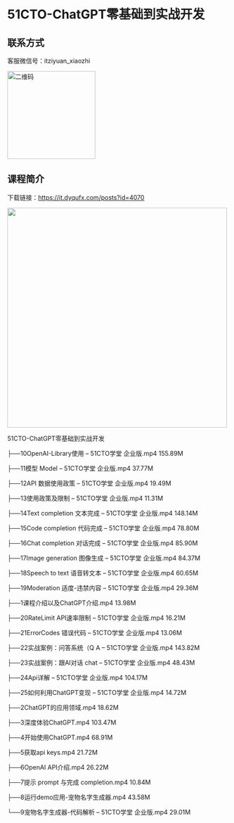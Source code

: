 # 51CTO-ChatGPT零基础到实战开发

## 联系方式

客服微信号：itziyuan_xiaozhi

<img src="https://ziyuanyun.oss-cn-guangzhou.aliyuncs.com/common/20240614073449/666b82192834a.jpg" width="200" height="200" alt="二维码">

## 课程简介

下载链接：https://it.dyqufx.com/posts?id=4070

<img src="https://ziyuanyun.oss-cn-guangzhou.aliyuncs.com/yun/20240528073010/665517822ce2f.jpg" width="500" alt="">

  51CTO-ChatGPT零基础到实战开发



 ├──10OpenAI-Library使用 &#8211; 51CTO学堂 企业版.mp4 155.89M

 ├──11模型 Model &#8211; 51CTO学堂 企业版.mp4 37.77M

 ├──12API 数据使用政策 &#8211; 51CTO学堂 企业版.mp4 19.49M

 ├──13使用政策及限制 &#8211; 51CTO学堂 企业版.mp4 11.31M

 ├──14Text completion 文本完成 &#8211; 51CTO学堂 企业版.mp4 148.14M

 ├──15Code completion 代码完成 &#8211; 51CTO学堂 企业版.mp4 78.80M

 ├──16Chat completion 对话完成 &#8211; 51CTO学堂 企业版.mp4 85.90M

 ├──17Image generation 图像生成 &#8211; 51CTO学堂 企业版.mp4 84.37M

 ├──18Speech to text 语音转文本 &#8211; 51CTO学堂 企业版.mp4 60.65M

 ├──19Moderation 适度-违禁内容 &#8211; 51CTO学堂 企业版.mp4 29.36M

 ├──1课程介绍以及ChatGPT介绍.mp4 13.98M

 ├──20RateLimit API速率限制 &#8211; 51CTO学堂 企业版.mp4 16.21M

 ├──21ErrorCodes 错误代码 &#8211; 51CTO学堂 企业版.mp4 13.06M

 ├──22实战案例：问答系统（Q A &#8211; 51CTO学堂 企业版.mp4 143.82M

 ├──23实战案例：跟AI对话 chat &#8211; 51CTO学堂 企业版.mp4 48.43M

 ├──24Api详解 &#8211; 51CTO学堂 企业版.mp4 104.17M

 ├──25如何利用ChatGPT变现 &#8211; 51CTO学堂 企业版.mp4 14.72M

 ├──2ChatGPT的应用领域.mp4 18.62M

 ├──3深度体验ChatGPT.mp4 103.47M

 ├──4开始使用ChatGPT.mp4 68.91M

 ├──5获取api keys.mp4 21.72M

 ├──6OpenAI API介绍.mp4 26.22M

 ├──7提示 prompt 与完成 completion.mp4 10.84M

 ├──8运行demo应用-宠物名字生成器.mp4 43.58M

 └──9宠物名字生成器-代码解析 &#8211; 51CTO学堂 企业版.mp4 29.01M

  